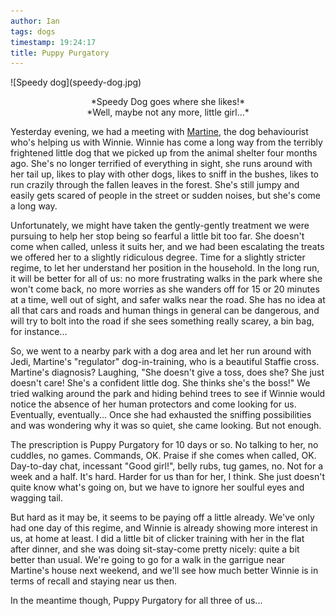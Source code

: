 ```yaml
---
author: Ian
tags: dogs
timestamp: 19:24:17
title: Puppy Purgatory
---
```

<div class="img-right">
![Speedy dog](speedy-dog.jpg)
<div style="text-align: center;">
<p>*Speedy Dog goes where she likes!*<br>
*Well, maybe not any more, little girl...*</p>
</div>
</div>

Yesterday evening, we had a meeting with
[Martine](http://martine-cruz.franceserv.com/), the dog behaviourist
who's helping us with Winnie.  Winnie has come a long way from the
terribly frightened little dog that we picked up from the animal
shelter four months ago.  She's no longer terrified of everything in
sight, she runs around with her tail up, likes to play with other
dogs, likes to sniff in the bushes, likes to run crazily through the
fallen leaves in the forest.  She's still jumpy and easily gets scared
of people in the street or sudden noises, but she's come a long way.

Unfortunately, we might have taken the gently-gently treatment we were
pursuing to help her stop being so fearful a little bit too far.  She
doesn't come when called, unless it suits her, and we had been
escalating the treats we offered her to a slightly ridiculous degree.
Time for a slightly stricter regime, to let her understand her
position in the household.  In the long run, it will be better for all
of us: no more frustrating walks in the park where she won't come
back, no more worries as she wanders off for 15 or 20 minutes at a
time, well out of sight, and safer walks near the road.  She has no
idea at all that cars and roads and human things in general can be
dangerous, and will try to bolt into the road if she sees something
really scarey, a bin bag, for instance...

So, we went to a nearby park with a dog area and let her run around
with Jedi, Martine's "regulator" dog-in-training, who is a beautiful
Staffie cross.  Martine's diagnosis?  Laughing, "She doesn't give a
toss, does she?  She just doesn't care!  She's a confident little
dog.  She thinks she's the boss!"  We tried walking around the park
and hiding behind trees to see if Winnie would notice the absence of
her human protectors and come looking for us.  Eventually,
eventually...  Once she had exhausted the sniffing possibilities and
was wondering why it was so quiet, she came looking.  But not enough.

The prescription is Puppy Purgatory for 10 days or so.  No talking to
her, no cuddles, no games.  Commands, OK.  Praise if she comes when
called, OK.  Day-to-day chat, incessant "Good girl!", belly rubs, tug
games, no.  Not for a week and a half.  It's hard.  Harder for us than
for her, I think.  She just doesn't quite know what's going on, but we
have to ignore her soulful eyes and wagging tail.

But hard as it may be, it seems to be paying off a little already.
We've only had one day of this regime, and Winnie is already showing
more interest in us, at home at least.  I did a little bit of clicker
training with her in the flat after dinner, and she was doing
sit-stay-come pretty nicely: quite a bit better than usual.  We're
going to go for a walk in the garrigue near Martine's house next
weekend, and we'll see how much better Winnie is in terms of recall
and staying near us then.

In the meantime though, Puppy Purgatory for all three of us...
